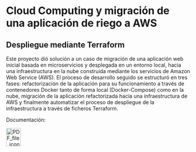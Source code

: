 # Cloud Computing y migración de una aplicación de riego a AWS

## Despliegue mediante Terraform

Este proyecto dió solución a un caso de migración de una aplicación web inicial basada en microservicios y desplegada en un entorno local, hacia una infraestructura en la nube construida mediante los servicios de Amazon Web Service (AWS). El proceso de desarrollo seguido se estructuró en tres fases: refactorización de la aplicación para su funcionamiento a través de contenedores Docker tanto de forma local (Docker-Compose) como en la nube, migración de la aplicación refactorizada hacia una infraestructura de AWS y finalmente automatizar el proceso de despliegue de la infraestructura a través de ficheros Terraform.

Documentación:

<div>
<a href="https://github.com/jbarcua/jesusbctfg_terraform/blob/master/Doc_TFG_Jesus_Barquero_Cuadrado.pdf"><img src="https://upload.wikimedia.org/wikipedia/commons/thumb/8/87/PDF_file_icon.svg/267px-PDF_file_icon.svg.png" alt="PDF_file_icon" width="40" height="50"></a>
</div>
